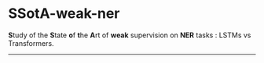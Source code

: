 # SSotA-weak-ner

**S**tudy of the **S**tate **o**f **t**he **A**rt of **weak** supervision on **NER** tasks : LSTMs vs Transformers.

---
